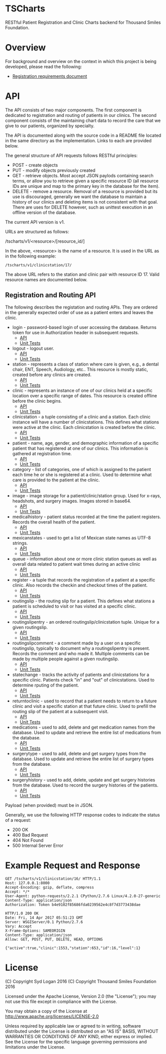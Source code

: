 # TSCharts
RESTful Patient Registration and Clinic Charts backend for Thousand Smiles Foundation.

# Overview

For background and overview on the context in which this project is being developed,
please read the following:

 * [Registration requirements document](../master/docs/requirements/pdf/registration_requirements_1.2.pdf)

# API

The API consists of two major components. The first component is dedicated
to registration and routing of patients in our clinics. The second component
consists of the maintaining chart data to record the care that we give to our 
patients, organized by specialty.

The API is documented along with the source code in a README file located
in the same directory as the implementation. Links to each are provided
below.

The general structure of API requests follows RESTful principles:

 * POST - create objects
 * PUT - modify objects previously created
 * GET - retrieve objects. Most accept JSON paylods containing search terms,
or allow you to retrieve given a specific resource ID (all resource IDs are
unique and map to the primary key in the database for the item).
 * DELETE - remove a resource. Removal of a resource is provided but its use is
discouraged, generally we want the database to maintain a history of our 
clinics and deleting items is not consistent with that goal. There are uses
for DELETE however, such as unittest execution in an offline version of the
database.

The current API version is v1.

URLs are structured as follows:

/tscharts/v1/\<resource\>/[resource_id/]

In the above, \<resource\> is the name of a resource. It is used in the URL as
in the following example:

```
/tscharts/v1/clinicstation/17/
```

The above URL refers to the station and clinic pair with resource ID 17. Valid 
resource names are documented below.

## Registration and Routing API

The following describes the registation and routing APIs. They are ordered in 
the generally expected order of use as a patient enters and leaves the clinic.

 * login - password-based login of user accessing the database. Returns token for use in Authorization header in subsequent requests.
    * [API](../master/tscharts/README.md)  
    * [Unit Tests](../master/test/tscharts/tscharts.py)
 * logout - logout user. 
    * [API](../master/tscharts/README.md)  
    * [Unit Tests](../master/test/tscharts/tscharts.py)
 * station - represents a class of station where care is given, e.g., a dental chair, ENT, Speech, Audiology, etc.. This resource is mostly static, created before any clinics are created. 
    * [API](../master/station/README.md)  
    * [Unit Tests](../master/test/station/station.py)
 * clinic - represents an instance of one of our clinics held at a specific location over a specific range of dates.  This resource is created offline before the clinic begins.
    * [API](../master/clinic/README.md)  
    * [Unit Tests](../master/test/clinic/clinic.py)
 * clinicstation - a tuple consisting of a clinic and a station. Each clinic instance will have a number of clinicstations.  This defines what stations were 
active at the clinic. Each clinicstation is created before the clinic.
    * [API](../master/clinicstation/README.md)  
    * [Unit Tests](../master/test/clinicstation/clinicstation.py)
 * patient - name, age, gender, and demographic information of a specific patient that has registered at one of our clinics. This information is gathered at registration time. 
    * [API](../master/patient/README.md)  
    * [Unit Tests](../master/test/patient/patient.py)
 * category - list of categories, one of which is assigned to the patient each time he or she is registered at a clinic. Used to determine what care is provided to the patient at the clinic.
    * [API](../master/category/README.md)  
    * [Unit Tests](../master/test/category/category.py)
 * image - image storage for a patient/clinic/station group. Used for x-rays, headshots, and surgery images. Images stored in base64. 
    * [API](../master/image/README.md)  
    * [Unit Tests](../master/test/image/image.py)
 * medicalhistory - patient status recorded at the time the patient registers. Records the overall health of the patient. 
    * [API](../master/medicalhistory/README.md)  
    * [Unit Tests](../master/test/medicalhistory/medicalhistory.py)
 * mexicanstates - used to get a list of Mexican state names as UTF-8 strings.
    * [API](../master/mexicanstates/README.md)  
    * [Unit Tests](../master/test/mexicanstates/mexicanstates.py)
 * queue - information about one or more clinic station queues as well as overall data related to patient wait times during an active clinic 
    * [API](../master/queue/README.md)  
    * [Unit Tests](../master/test/queue/queue.py)
 * register - a tuple that records the registration of a patient at a specific clinic. Also records the checkin and checkout times of the patient. 
    * [API](../master/register/README.md)  
    * [Unit Tests](../master/test/register/register.py)
 * routingslip - the routing slip for a patient. This defines what stations a patient is scheduled to visit or has visited at a specific clinic.
    * [API](../master/routingslip/routingslip.md)  
    * [Unit Tests](../master/test/routingslip/routingslip.py)
 * routingslipentry - an ordered routingslip/clinicstation tuple. Unique for a given routingslip.  
    * [API](../master/routingslip/routingslipentry.md)  
    * [Unit Tests](../master/test/routingslip/routingslip.py)
 * routingslipcomment - a comment made by a user on a specific routingslip, typically to document why a routingslipentry is present.  Records the comment and who made it. Multiple comments can be made by multiple people against a given routingslip.
    * [API](../master/routingslip/routingslipcomment.md)  
    * [Unit Tests](../master/test/routingslip/routingslip.py)
 * statechange - tracks the activity of patients and clinicstations for a specific clinic. Patients check "in" and "out" of clinicstations. Used to determine rputing of the patient. 
    * [API](../master/statechange/README.md)  
    * [Unit Tests](../master/test/statechange/statechange.py)
 * returntoclinic - used to record that a patient needs to return to a future clinic and visit a specific station at that future clinic. Used to prefill the routing slip of the patient at a subsequent visit. 
    * [API](../master/returntoclinic/README.md)  
    * [Unit Tests](../master/test/returntoclinic/returntoclinic.py)
 * medications - used to add, delete and get medication names from the database. Used to update and retrieve the entire list of medications from the database.
    * [API](../master/medications/README.md)
    * [Unit Tests](../master/test/medications/medications.py)
 * surgerytype - used to add, delete and get surgery types from the database. Used to update and retrieve the entire list of surgery types from the database.
    * [API](../master/surgerytype/README.md)
    * [Unit Tests](../master/test/surgerytype/surgerytype.py)
 * surgeryhistory - used to add, delete, update and get surgery histories from the database. Used to record the surgery histories of the patients.
    * [API](../master/surgeryhistory/README.md)
    * [Unit Tests](../master/test/surgeryhistory/surgeryhistory.py)
 
Payload (when provided) must be in JSON.

Generally, we use the following HTTP response codes to indicate the status
of a request:

 * 200 OK
 * 400 Bad Request
 * 404 Not Found
 * 500 Internal Server Error 

# Example Request and Response

```
GET /tscharts/v1/clinicstation/16/ HTTP/1.1
Host: 127.0.0.1:8000
Accept-Encoding: gzip, deflate, compress
Accept: */*
User-Agent: python-requests/2.2.1 CPython/2.7.6 Linux/4.2.0-27-generic
Content-Type: application/json
Authorization: Token b4e9102f85686fda0239562e4c8f7d3773438dae

HTTP/1.0 200 OK
Date: Fri, 14 Apr 2017 05:51:23 GMT
Server: WSGIServer/0.1 Python/2.7.6
Vary: Accept
X-Frame-Options: SAMEORIGIN
Content-Type: application/json
Allow: GET, POST, PUT, DELETE, HEAD, OPTIONS

{"active":true,"clinic":1553,"station":653,"id":16,"level":1}
```

# License

(C) Copyright Syd Logan 2016
(C) Copyright Thousand Smiles Foundation 2016

Licensed under the Apache License, Version 2.0 (the "License");
you may not use this file except in compliance with the License.

You may obtain a copy of the License at
http://www.apache.org/licenses/LICENSE-2.0

Unless required by applicable law or agreed to in writing, software
distributed under the License is distributed on an "AS IS" BASIS,
WITHOUT WARRANTIES OR CONDITIONS OF ANY KIND, either express or implied.
See the License for the specific language governing permissions and
limitations under the License.

